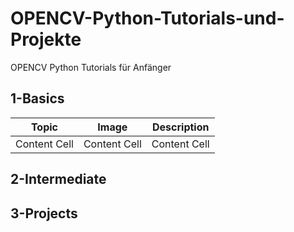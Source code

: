 # OPENCV-Python-Tutorials-und-Projekte
OPENCV Python Tutorials für Anfänger

## 1-Basics 
|  Topic        |  Image        |  Description      |      
|  ------------ | ------------  | ------------      |
| Content Cell  | Content Cell  | Content Cell      |
 
## 2-Intermediate 

## 3-Projects 
